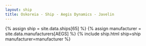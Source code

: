 ```yaml
---
layout: ship
title: Oskoreia - Ship - Aegis Dynamics - Javelin
---
```

{% assign ship = site.data.ships[65] %}
{% assign manufacturer = site.data.manufacturers[AEGS] %}
{% include ship.html ship=ship manufacturer=manufacturer %}
